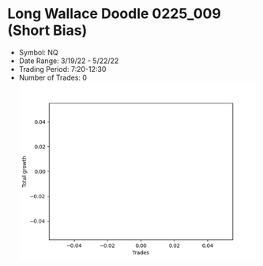 # Long Wallace Doodle 0225_009 (Short Bias)
- Symbol: NQ
- Date Range: 3/19/22 - 5/22/22
- Trading Period: 7:20-12:30
- Number of Trades: 0
![Plot](LongWallaceDoodle0225_009NQ(ShortBias).png)


































